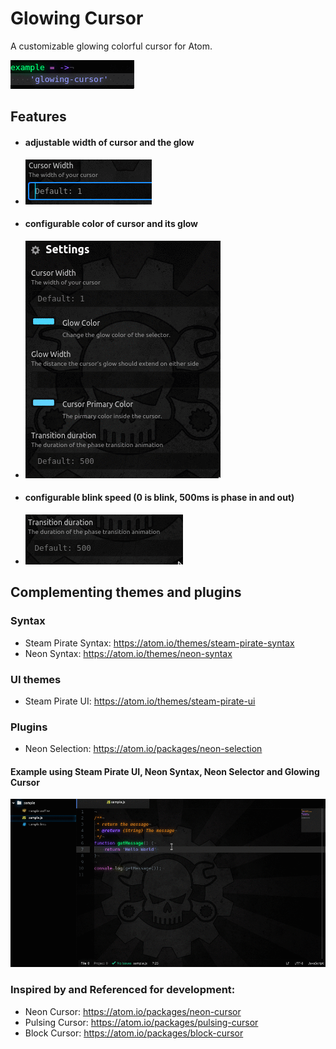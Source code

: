 # Glowing Cursor
A customizable glowing colorful cursor for Atom.

![Preview](glowing-cursor.gif)

## Features
* #### adjustable width of cursor and the glow
 * ![Preview](cursor-width.gif)


* #### configurable color of cursor and its glow
 * ![Preview](cursor-color.gif)


* #### configurable blink speed (0 is blink, 500ms is phase in and out)
 * ![Preview](cursor-blink.gif)

## Complementing themes and plugins
### Syntax
 * Steam Pirate Syntax: https://atom.io/themes/steam-pirate-syntax
 * Neon Syntax: https://atom.io/themes/neon-syntax


### UI themes
 * Steam Pirate UI: https://atom.io/themes/steam-pirate-ui


### Plugins
 * Neon Selection: https://atom.io/packages/neon-selection

#### Example using Steam Pirate UI, Neon Syntax, Neon Selector and Glowing Cursor
![Preview](fullExample.gif)

### Inspired by and Referenced for development:
 * Neon Cursor: https://atom.io/packages/neon-cursor
 * Pulsing Cursor: https://atom.io/packages/pulsing-cursor
 * Block Cursor: https://atom.io/packages/block-cursor
